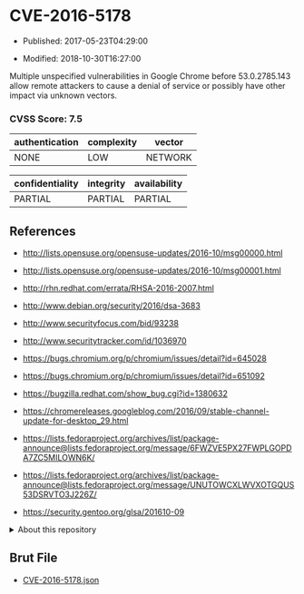 # CVE-2016-5178

- Published: 2017-05-23T04:29:00

- Modified: 2018-10-30T16:27:00

Multiple unspecified vulnerabilities in Google Chrome before 53.0.2785.143 allow remote attackers to cause a denial of service or possibly have other impact via unknown vectors.

### CVSS Score: **7.5**

| authentication | complexity | vector |
| --- | --- | --- |
| NONE | LOW | NETWORK |

| confidentiality | integrity | availability |
| --- | --- | --- |
| PARTIAL | PARTIAL | PARTIAL |

## References

* http://lists.opensuse.org/opensuse-updates/2016-10/msg00000.html

* http://lists.opensuse.org/opensuse-updates/2016-10/msg00001.html

* http://rhn.redhat.com/errata/RHSA-2016-2007.html

* http://www.debian.org/security/2016/dsa-3683

* http://www.securityfocus.com/bid/93238

* http://www.securitytracker.com/id/1036970

* https://bugs.chromium.org/p/chromium/issues/detail?id=645028

* https://bugs.chromium.org/p/chromium/issues/detail?id=651092

* https://bugzilla.redhat.com/show_bug.cgi?id=1380632

* https://chromereleases.googleblog.com/2016/09/stable-channel-update-for-desktop_29.html

* https://lists.fedoraproject.org/archives/list/package-announce@lists.fedoraproject.org/message/6FWZVE5PX27FWPLGOPDA7ZC5MILOWN6K/

* https://lists.fedoraproject.org/archives/list/package-announce@lists.fedoraproject.org/message/UNUTOWCXLWVXOTGQUS53DSRVTO3J226Z/

* https://security.gentoo.org/glsa/201610-09

<details>
<summary>About this repository</summary> 

  This repository is part of the project [Live Hack CVE](https://github.com/Live-Hack-CVE). Main website can be found [www.live-hack.org](https://www.live-hack.org) 
  
  Made by [Sn0wAlice](https://github.com/Sn0wAlice) for the people that care about security and need to have a feed of the latest CVEs. Hope you enjoy it, don't forget to star the repo and follow me on [Twitter](https://twitter.com/Sn0wAlice) and [Github](https://github.com/Sn0wAlice). And that is my [personnal website](https://www.alice-snow.me/)

  - [Home Page](https://github.com/Live-Hack-CVE)
  - [Framework](https://github.com/Live-Hack-CVE/cve-framework)
  - [CVE database](https://github.com/Live-Hack-CVE/full_database)
  - [Changelog](https://github.com/Live-Hack-CVE/Changelog)
</details>

## Brut File

* [CVE-2016-5178.json](https://raw.githubusercontent.com/Live-Hack-CVE/full_database/main/cves/2016/CVE-2016-5178.json)

